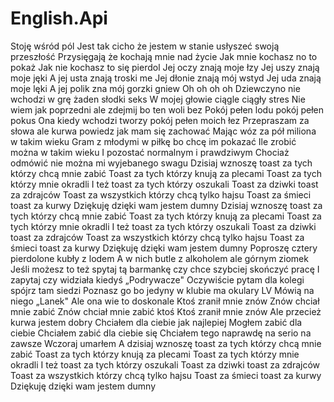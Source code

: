 # English.Api
Stoję wśród pól
Jest tak cicho że jestem w stanie usłyszeć swoją przeszłość
Przysięgają że kochają mnie nad życie
Jak mnie kochasz no to pokaż
Jak nie kochasz to się pierdol
Jej oczy znają moje łzy
Jej uszy znają moje jęki
A jej usta znają troski me
Jej dłonie znają mój wstyd
Jej uda znają moje lęki
A jej polik zna mój gorzki gniew
Oh oh oh oh
Dziewczyno nie wchodzi w grę żaden słodki seks
W mojej głowie ciągle ciągły stres
Nie wiem jak poprzedni ale zdejmij bo ten woli bez
Pokój pełen lodu pokój pełen pokus
Ona kiedy wchodzi tworzy pokój pełen moich łez
Przepraszam za słowa ale kurwa powiedz jak mam się zachować
Mając wóz za pół miliona w takim wieku
Gram z młodymi w piłkę bo chcę im pokazać
Ile zrobić można w takim wieku
I pozostać normalnym i prawdziwym
Chociaż odmówić nie można mi wyjebanego swagu
Dzisiaj wznoszę toast za tych którzy chcą mnie zabić
Toast za tych którzy knują za plecami
Toast za tych którzy mnie okradli
I też toast za tych którzy oszukali
Toast za dziwki toast za zdrajców
Toast za wszystkich którzy chcą tylko hajsu
Toast za śmieci toast za kurwy
Dziękuję dzięki wam jestem dumny
Dzisiaj wznoszę toast za tych którzy chcą mnie zabić
Toast za tych którzy knują za plecami
Toast za tych którzy mnie okradli
I też toast za tych którzy oszukali
Toast za dziwki toast za zdrajców
Toast za wszystkich którzy chcą tylko hajsu
Toast za śmieci toast za kurwy
Dziękuję dzięki wam jestem dumny
Poproszę cztery pierdolone kubły z lodem
A w nich butle z alkoholem ale górnym ziomek
Jeśli możesz to też spytaj tą barmankę czy chce szybciej skończyć pracę
I zapytaj czy widziała kiedyś „Podrywacze"
Oczywiście pytam dla kolegi spójrz tam siedzi
Poznasz go bo jedyny w klubie ma okulary LV
Mówią na niego „Lanek"
Ale ona wie to doskonale
Ktoś zranił mnie znów
Znów chciał mnie zabić
Znów chciał mnie zabić ktoś
Ktoś zranił mnie znów
Ale przecież kurwa jestem dobry
Chciałem dla ciebie jak najlepiej
Mogłem zabić dla ciebie
Chciałem zabić dla ciebie się
Chciałem tego naprawdę na serio na zawsze
Wczoraj umarłem
A dzisiaj wznoszę toast za tych którzy chcą mnie zabić
Toast za tych którzy knują za plecami
Toast za tych którzy mnie okradli
I też toast za tych którzy oszukali
Toast za dziwki toast za zdrajców
Toast za wszystkich którzy chcą tylko hajsu
Toast za śmieci toast za kurwy
Dziękuję dzięki wam jestem dumny
